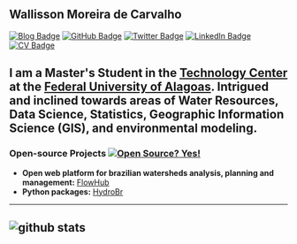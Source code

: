 ## Wallisson Moreira de Carvalho 

[![Blog Badge](https://img.shields.io/badge/My-Blog-blue)](https://wallissoncarvalho.github.io)
[![GitHub Badge](https://img.shields.io/github/followers/wallissoncarvalho?style=social)](https://github.com/wallissoncarvalho)
[![Twitter Badge](https://img.shields.io/twitter/follow/cmwallisson?style=social)](https://twitter.com/cmwallisson)
[![LinkedIn Badge](https://img.shields.io/badge/My-LinkedIn-blue)](https://www.linkedin.com/in/wallissoncarvalho)
[![CV Badge](https://img.shields.io/badge/My-CV-critical)](https://wallissoncarvalho.github.io/resume/)

I am a Master's Student in the [Technology Center](http://www.ufal.edu.br/unidadeacademica/ctec/) at the
[Federal University of Alagoas](https://ufal.br/).  Intrigued and inclined towards areas of Water Resources,
Data Science, Statistics, Geographic Information Science (GIS), and environmental modeling.
---
### Open-source Projects [![Open Source? Yes!](https://badgen.net/badge/Open%20Source%20%3F/Yes%21/blue?icon=github)](https://github.com/wallissoncarvalho/)

- **Open web platform for brazilian watersheds analysis, planning and management:** [FlowHub](http://flowhub.com.br/)
- **Python packages:** [HydroBr](https://github.com/wallissoncarvalho/hydrobr)
---
![github stats](https://github-readme-stats.vercel.app/api?username=wallissoncarvalho&show_icons=true)
---
